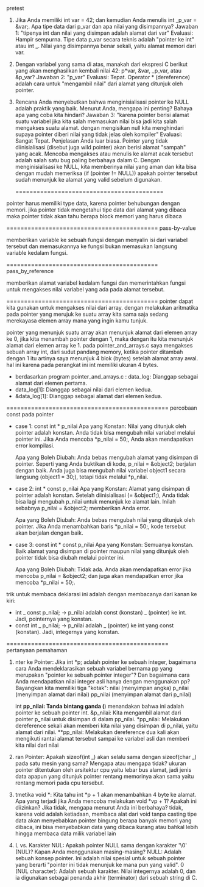 pretest

1. Jika Anda memiliki int var = 42; dan kemudian Anda menulis int _p_var = &var;. Apa tipe data dari p_var dan apa nilai yang disimpannya?
   Jawaban 1: "tipenya int dan nilai yang disimpan adalah alamat dari var"
   Evaluasi: Hampir sempurna. Tipe data p_var secara teknis adalah "pointer ke int" atau int _. Nilai yang disimpannya benar sekali, yaitu alamat memori dari var.

2. Dengan variabel yang sama di atas, manakah dari ekspresi C berikut yang akan menghasilkan kembali nilai 42: p*var, &var, \_p_var, atau &p_var?
   Jawaban 2: "p_var"
   Evaluasi: Tepat. Operator * (dereference) adalah cara untuk "mengambil nilai" dari alamat yang ditunjuk oleh pointer.

3. Rencana Anda menyebutkan bahwa menginisialisasi pointer ke NULL adalah praktik yang baik. Menurut Anda, mengapa ini penting? Bahaya apa yang coba kita hindari?
   Jawaban 3: "karena pointer berisi alamat suatu variabel jika kita salah memasukan nilai bisa jadi kita salah mengakses suatu alamat. dengan mengisikan null kita menghindari supaya pointer diberi nilai yang tidak jelas oleh kompiler"
   Evaluasi: Sangat Tepat. Penjelasan Anda luar biasa. Pointer yang tidak diinisialisasi (disebut juga wild pointer) akan berisi alamat "sampah" yang acak. Mencoba mengakses atau menulis ke alamat acak tersebut adalah salah satu bug paling berbahaya dalam C. Dengan menginisialisasi ke NULL, kita memberinya nilai yang aman dan kita bisa dengan mudah memeriksa (if (pointer != NULL)) apakah pointer tersebut sudah menunjuk ke alamat yang valid sebelum digunakan.

   ==========================================

pointer harus memiliki type data, karena pointer behubungan dengan memori. jika pointer tidak mengetahui tipe data dari alamat yang dibaca maka pointer tidak akan tahu berapa block memori yang harus dibaca

===========================================
pass-by-value

memberikan variable ke sebuah fungsi dengan menyalin isi dari variabel tersebut dan memasukannya ke fungsi bukan memasukan langsung variable kedalam fungsi.

===========================================
pass_by_reference

memberikan alamat variabel kedalam fungsi dan memerintahkan fungsi untuk mengakses nilai variabel yang ada pada alamat tersebut.

===========================================
pointer dapat kita gunakan untuk mengakses nilai dari array. dengan melakukan aritmatika pada pointer yang merujuk ke suatu array kita sama saja sedang merekayasa elemen array mana yang ingin kamu tunjuk.

pointer yang menunjuk suatu array akan menunjuk alamat dari elemen array ke 0, jika kita menambah pointer dengan 1, maka dengan itu kita menunjuk alamat dari elemen array ke 1. pada pointer_and_arrays.c saya mengakses sebuah array int, dari sudut pandang memory, ketika pointer ditambah dengan 1 itu artinya saya menunjuk 4 blok (bytes) setelah alamat array awal. hal ini karena pada perangkat ini int memiliki ukuran 4 bytes.

- berdasarkan program pointer_and_arrays.c :
  data_log: Dianggap sebagai alamat dari elemen pertama.
- data_log[1]: Dianggap sebagai nilai dari elemen kedua.
- &data_log[1]: Dianggap sebagai alamat dari elemen kedua.

==============================================
percobaan const pada pointer

- case 1: const int \* p_nilai
  Apa yang Konstan: Nilai yang ditunjuk oleh pointer adalah konstan. Anda tidak bisa mengubah nilai variabel melalui pointer ini. Jika Anda mencoba \*p_nilai = 50;, Anda akan mendapatkan error kompilasi.

  Apa yang Boleh Diubah: Anda bebas mengubah alamat yang disimpan di pointer. Seperti yang Anda buktikan di kode, p_nilai = &object2; berjalan dengan baik. Anda juga bisa mengubah nilai variabel object1 secara langsung (object1 = 30;), tetapi tidak melalui \*p_nilai.

- case 2: int \* const p_nilai
  Apa yang Konstan: Alamat yang disimpan di pointer adalah konstan. Setelah diinisialisasi (= &object1;), Anda tidak bisa lagi mengubah p_nilai untuk menunjuk ke alamat lain. Inilah sebabnya p_nilai = &object2; memberikan Anda error.

  Apa yang Boleh Diubah: Anda bebas mengubah nilai yang ditunjuk oleh pointer. Jika Anda menambahkan baris \*p_nilai = 50;, kode tersebut akan berjalan dengan baik.

- case 3: const int \* const p_nilai
  Apa yang Konstan: Semuanya konstan. Baik alamat yang disimpan di pointer maupun nilai yang ditunjuk oleh pointer tidak bisa diubah melalui pointer ini.

  Apa yang Boleh Diubah: Tidak ada. Anda akan mendapatkan error jika mencoba p_nilai = &object2; dan juga akan mendapatkan error jika mencoba \*p_nilai = 50;.

trik untuk membaca deklarasi ini adalah dengan membacanya dari kanan ke kiri:

- int _ const p_nilai; -> p_nilai adalah const (konstan) _ (pointer) ke int. Jadi, pointernya yang konstan.
- const int _ p_nilai; -> p_nilai adalah _ (pointer) ke int yang const (konstan). Jadi, integernya yang konstan.

==============================================
pertanyaan pemahaman

1. nter ke Pointer: Jika int \*p; adalah pointer ke sebuah integer, bagaimana cara Anda mendeklarasikan sebuah variabel bernama pp yang merupakan "pointer ke sebuah pointer integer"? Dan bagaimana cara Anda mendapatkan nilai integer asli hanya dengan menggunakan pp?
   Bayangkan kita memiliki tiga "kotak":
   nilai (menyimpan angka)
   p_nilai (menyimpan alamat dari nilai)
   pp_nilai (menyimpan alamat dari p_nilai)

   int **pp_nilai: Tanda bintang ganda (**) menandakan bahwa ini adalah pointer ke sebuah pointer int.
   &p_nilai: Kita mengambil alamat dari pointer p_nilai untuk disimpan di dalam pp_nilai.
   \*pp_nilai: Melakukan dereference sekali akan memberi kita nilai yang disimpan di p_nilai, yaitu alamat dari nilai.
   \*\*pp_nilai: Melakukan dereference dua kali akan mengikuti rantai alamat tersebut sampai ke variabel asli dan memberi kita nilai dari nilai

2. ran Pointer: Apakah sizeof(int _) akan selalu sama dengan sizeof(char _) pada satu mesin yang sama? Mengapa atau mengapa tidak?
   ukuran pointer ditentukan oleh arsitektur cpu yaitu lebar bus alamat, jadi jenis data apapun yang ditunjuk pointer rentang memorinya akan sama yaitu rentang memori pada cpu tersebut.

3. tmetika void *: Kita tahu int *p + 1 akan menambahkan 4 byte ke alamat. Apa yang terjadi jika Anda mencoba melakukan void \*vp + 1? Apakah ini diizinkan? Jika tidak, mengapa menurut Anda ini berbahaya?
   tidak, karena void adalah ketiadaan, membaca alat dari void tanpa casting tipe data akan menyebabkan pointer bingung berapa banyak memori yang dibaca, ini bisa menyebabkan data yang dibaca kurang atau bahkal lebih hingga membaca data milik variabel lain

4. L vs. Karakter NUL: Apakah pointer NULL sama dengan karakter '\0' (NUL)? Kapan Anda menggunakan masing-masing?
   NULL: Adalah sebuah konsep pointer. Ini adalah nilai spesial untuk sebuah pointer yang berarti "pointer ini tidak menunjuk ke mana pun yang valid".
   0 (NUL character): Adalah sebuah karakter. Nilai integernya adalah 0, dan ia digunakan sebagai penanda akhir (terminator) dari sebuah string di C.
